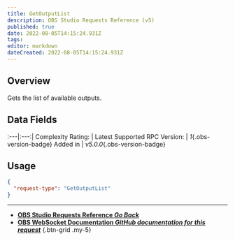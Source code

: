 ```yaml
---
title: GetOutputList
description: OBS Studio Requests Reference (v5)
published: true
date: 2022-08-05T14:15:24.931Z
tags: 
editor: markdown
dateCreated: 2022-08-05T14:15:24.931Z
---
```


## Overview
Gets the list of available outputs.

## Data Fields
:---|:---:|
Complexity Rating: | <span class="stars stars--4"></span>
Latest Supported RPC Version: | *1*{.obs-version-badge}
Added in | *v5.0.0*{.obs-version-badge}

## Usage
```json
{
  "request-type": "GetOutputList"
}
```

---

- [<i class="mdi mdi-chevron-left"></i>**OBS Studio Requests Reference *Go Back***](/en/Broadcasters/OBS/Requests)
- [<i class="mdi mdi-github"></i> **OBS WebSocket Documentation *GitHub documentation for this request***](https://github.com/obsproject/obs-websocket/blob/master/docs/generated/protocol.md#getoutputlist)
{.btn-grid .my-5}